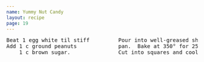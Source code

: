 ```yaml
---
name: Yummy Nut Candy
layout: recipe
page: 19
---
```


<pre>
Beat 1 egg white til stiff         Pour into well-greased shallow
Add 1 c ground peanuts             pan.  Bake at 350° for 25 min.
    1 c brown sugar.               Cut into squares and cool.
</pre>
